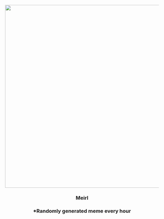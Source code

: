 <p align="center">
        <img src="https://i.redd.it/1jz73et4cem91.jpg" width="600" height="600">
        </p>
        <h3 align="center">Meirl</h3>
        <h3 align="center">*Randomly generated meme every hour</h3>
    